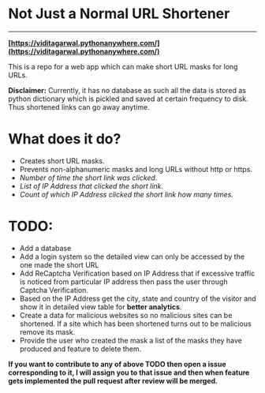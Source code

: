 # Not Just a Normal URL Shortener
---
**[https://viditagarwal.pythonanywhere.com/](https://viditagarwal.pythonanywhere.com/)**

This is a repo for a web app which can make short URL masks for long URLs.

**Disclaimer:** Currently, it has no database as such all the data is stored as python dictionary which is pickled and saved at certain frequency to disk. Thus shortened links can go away anytime.

# What does it do?
  - Creates short URL masks.
  - Prevents non-alphanumeric masks and long URLs without http or https.
  - *Number of time the short link was clicked.*
  - *List of IP Address that clicked the short link.*
  - *Count of which IP Address clicked the short link how many times.*

# TODO:
  - Add a database
  - Add a login system so the detailed view can only be accessed by the one made the short URL
  - Add ReCaptcha Verification based on IP Address that if excessive traffic is noticed from particular IP address then pass the user through Captcha Verification.
  - Based on the IP Address get the city, state and country of the visitor and show it in detailed view table for **better analytics**.
  - Create a data for malicious websites so no malicious sites can be shortened. If a site which has been shortened turns out to be malicious remove its mask.
  - Provide the user who created the mask a list of the masks they have produced and feature to delete them.

**If you want to contribute to any of above TODO then open a issue corresponding to it, I will assign you to that issue and then when feature gets implemented the pull request after review will be merged.**
